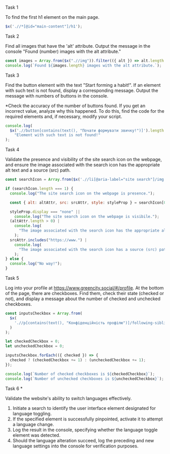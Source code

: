 Task 1

To find the first h1 element on the main page.

```javascript
$x('.//*[@id="main-content"]/h1');
```

Task 2

Find all images that have the 'alt' attribute. Output the message in the console "Found (number) images with the alt attribute."

```javascript
const images = Array.from($x(".//img")).filter(({ alt }) => alt.length > 0);
console.log(`Found ${images.length} images with the alt attribute.`);
```

Task 3

Find the button element with the text "Start forming a habit!". If an element with such text is not found, display a corresponding message. Output the message with numbers of buttons in the console.

\*Check the accuracy of the number of buttons found. If you get an incorrect value, analyze why this happened. To do this, find the code for the required elements and, if necessary, modify your script.

```javascript
console.log(
  $x('.//button[contains(text(), "Почати формувати звичку!")]').length |
    "Element with such text is not found!"
);
```

Task 4

Validate the presence and visibility of the site search icon on the webpage, and ensure the image associated with the search icon has the appropriate alt text and a source (src) path.

```javascript
const searchIcon = Array.from($x('.//li[@aria-label="site search"]/img'));

if (searchIcon.length === 1) {
  console.log("The site search icon on the webpage is presence.");

  const { alt: altAttr, src: srcAttr, style: styleProp } = searchIcon[0];

  styleProp.display === "none" ||
    console.log("The site search icon on the webpage is visibile.");
  (altAttr.length > 0) |
    console.log(
      "The image associated with the search icon has the appropriate alt text."
    );
  srcAttr.includes("https://www.") |
    console.log(
      "The image associated with the search icon has a source (src) path."
    );
} else {
  console.log("No way!");
}
```

Task 5

Log into your profile at https://www.greencity.social/#/profile. At the bottom of the page, there are checkboxes. Find them, check their state (checked or not), and display a message about the number of checked and unchecked checkboxes.

```javascript
const inputsCheckbox = Array.from(
  $x(
    './/p[contains(text(), "Конфіденційність профілю")]/following-sibling::ul/li/label/input'
  )
);

let checkedCheckbox = 0;
let uncheckedCheckbox = 0;

inputsCheckbox.forEach(({ checked }) => {
  checked ? (checkedCheckbox += 1) : (uncheckedCheckbox += 1);
});

console.log(`Number of checked checkboxes is ${checkedCheckbox}`);
console.log(`Number of unchecked checkboxes is ${uncheckedCheckbox}`);
```

Task 6 \*

Validate the website's ability to switch languages effectively.

1. Initiate a search to identify the user interface element designated for language toggling.
2. If the specified element is successfully pinpointed, activate it to attempt a language change.
3. Log the result in the console, specifying whether the language toggle element was detected.
4. Should the language alteration succeed, log the preceding and new language settings into the console for verification purposes.

```javascript

```
